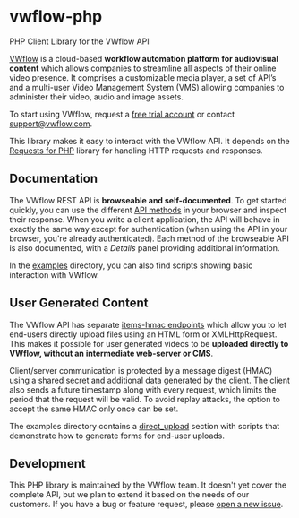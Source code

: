 # vwflow-php
PHP Client Library for the VWflow API

[VWflow](https://vwflow.com) is a cloud-based **workflow automation platform for audiovisual content** which allows companies to streamline all aspects of their online video presence. It comprises a customizable media player, a set of API’s and a multi-user Video Management System (VMS) allowing companies to administer their video, audio and image assets.

To start using VWflow, request a [free trial account](https://www.rambla.be/request-your-free-trial/) or contact support@vwflow.com.

This library makes it easy to interact with the VWflow API. It depends on the [Requests for PHP](https://github.com/rmccue/Requests) library for handling HTTP requests and responses.

## Documentation
The VWflow REST API is **browseable and self-documented**. To get started quickly, you can use the different [API methods](https://vwflow.com/api/v1/) in your browser and inspect their response. When you write a client application, the API will behave in exactly the same way except for authentication (when using the API in your browser, you're already authenticated). Each method of the browseable API is also documented, with a *Details* panel providing additional information.

In the [examples](https://github.com/vwflow/vwflow-php/tree/master/examples) directory, you can also find scripts showing basic interaction with VWflow.

## User Generated Content
The VWflow API has separate [items-hmac endpoints](https://vwflow.com/help/api_direct_uploads/) which allow you to let end-users directly upload files using an HTML form or XMLHttpRequest. This makes it possible for user generated videos to be **uploaded directly to VWflow, without an intermediate web-server or CMS**.

Client/server communication is protected by a message digest (HMAC) using a shared secret and additional data generated by the client. The client also sends a future timestamp along with every request, which limits the period that the request will be valid. To avoid replay attacks, the option to accept the same HMAC only once can be set.

The examples directory contains a [direct_upload](https://github.com/vwflow/vwflow-php/tree/master/examples/direct_upload) section with scripts that demonstrate how to generate forms for end-user uploads.

## Development
This PHP library is maintained by the VWflow team. It doesn't yet cover the complete API, but we plan to extend it based on the needs of our customers. If you have a bug or feature request, please [open a new issue](https://github.com/vwflow/vwflow-php/issues/new).